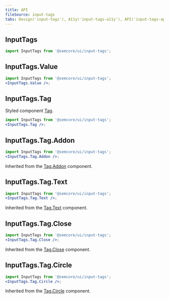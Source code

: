 ```yaml
---
title: API
fileSource: input-tags
tabs: Design('input-tags'), A11y('input-tags-a11y'), API('input-tags-api'), Example('input-tags-code'), Changelog('input-tags-changelog')
---
```


## InputTags

```jsx
import InputTags from '@semcore/ui/input-tags';
```

<TypesView type="InputTagsProps" :types={...types} />

## InputTags.Value

```jsx
import InputTags from '@semcore/ui/input-tags';
<InputTags.Value />;
```

<TypesView type="InputTagsValueProps" :types={...types} />

## InputTags.Tag

Styled component [Tag](/components/tag/tag).

```jsx
import InputTags from '@semcore/ui/input-tags';
<InputTags.Tag />;
```

<TypesView type="InputTagsTagProps" :types={...types} />

## InputTags.Tag.Addon

```jsx
import InputTags from '@semcore/ui/input-tags';
<InputTags.Tag.Addon />;
```

Inherited from the [Tag.Addon](/components/tag/tag-api#a5b4f0) component.

## InputTags.Tag.Text

```jsx
import InputTags from '@semcore/ui/input-tags';
<InputTags.Tag.Text />;
```

Inherited from the [Tag.Text](/components/tag/tag-api#a49c29) component.

## InputTags.Tag.Close

```jsx
import InputTags from '@semcore/ui/input-tags';
<InputTags.Tag.Close />;
```

Inherited from the [Tag.Close](/components/tag/tag-api#a871eb) component.

## InputTags.Tag.Circle

```jsx
import InputTags from '@semcore/ui/input-tags';
<InputTags.Tag.Circle />;
```

Inherited from the [Tag.Circle](/components/tag/tag-api#a701f6) component.

<script setup>import { data as types } from '@types.data.ts';</script>
